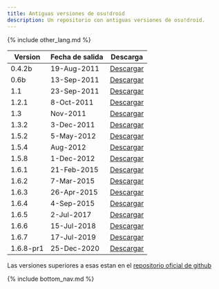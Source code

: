 ```yaml
---
title: Antiguas versiones de osu!droid
description: Un repositorio con antiguas versiones de osu!droid.
---
```


{% include other_lang.md %}

| Version | Fecha de salida | Descarga |
| ------- | ------------ | -------- |
| 0.4.2b | 19-Aug-2011 | [Descargar](https://github.com/NeroYuki/osudroid-guide/releases/download/detached/0.4.2.apk) |
| 0.6b | 13-Sep-2011 | [Descargar](https://github.com/NeroYuki/osudroid-guide/releases/download/detached/0.6b.apk) |
| 1.1 | 23-Sep-2011 | [Descargar](https://github.com/NeroYuki/osudroid-guide/releases/download/detached/1.1.apk) |
| 1.2.1 | 8-Oct-2011 | [Descargar](https://github.com/NeroYuki/osudroid-guide/releases/download/detached/1.2.1.apk) |
| 1.3 | Nov-2011 | [Descargar](https://github.com/NeroYuki/osudroid-guide/releases/download/detached/1.3.apk) |
| 1.3.2 | 3-Dec-2011 | [Descargar](https://github.com/NeroYuki/osudroid-guide/releases/download/detached/1.3.2.apk) |
| 1.5.2 | 5-May-2012 | [Descargar](https://github.com/NeroYuki/osudroid-guide/releases/download/detached/1.5.2.apk) |
| 1.5.4 | Aug-2012 | [Descargar](https://github.com/NeroYuki/osudroid-guide/releases/download/detached/1.5.4.apk) |
| 1.5.8 | 1-Dec-2012 | [Descargar](https://github.com/NeroYuki/osudroid-guide/releases/download/detached/1.5.8.apk) |
| 1.6.1 | 21-Feb-2015 | [Descargar](https://github.com/NeroYuki/osudroid-guide/releases/download/detached_2/osu.plus_v1.6.1._150225.apk) |
| 1.6.2 | 7-Mar-2015 | [Descargar](https://github.com/NeroYuki/osudroid-guide/releases/download/detached_2/osu-plus-1.6.2_150308_release.apk) |
| 1.6.3 | 26-Apr-2015 | [Descargar](https://github.com/NeroYuki/osudroid-guide/releases/download/detached_2/osu_droid_1.6.3_150426_release.apk) |
| 1.6.4 | 4-Sep-2015 | [Descargar](https://github.com/NeroYuki/osudroid-guide/releases/download/detached/1.6.4.apk) |
| 1.6.5 | 2-Jul-2017 | [Descargar](https://github.com/NeroYuki/osudroid-guide/releases/download/detached/1.6.5_b170702_1438.apk) |
| 1.6.6 | 15-Jul-2018 | [Descargar](https://github.com/NeroYuki/osudroid-guide/releases/download/detached/1.6.6.20180715-0028.apk) |
| 1.6.7 | 17-Jul-2019 | [Descargar](https://github.com/NeroYuki/osudroid-guide/releases/download/detached/osu+droid+1.6.7.beta3.apk) |
| 1.6.8-pr1 | 25-Dec-2020 | [Descargar](https://github.com/NeroYuki/osudroid-guide/releases/download/detached_2/osu.droid-1.6.8.122507.-discord-pre_release-2020-12-25.apk) |

Las versiones superiores a esas estan en el [repositorio oficial de github](https://github.com/osudroid/osu-droid/releases)

{% include bottom_nav.md %}
